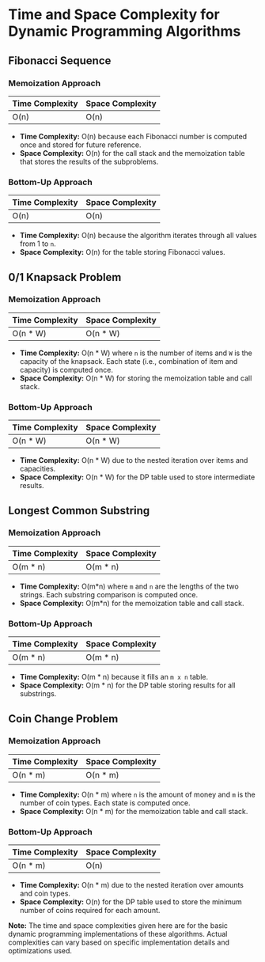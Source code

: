 # Time and Space Complexity for Dynamic Programming Algorithms

## Fibonacci Sequence

### Memoization Approach

| Time Complexity | Space Complexity |
|-----------------|------------------|
| O(n)            | O(n)             |

- **Time Complexity:** O(n) because each Fibonacci number is computed once and stored for future reference.
- **Space Complexity:** O(n) for the call stack and the memoization table that stores the results of the subproblems.

### Bottom-Up Approach

| Time Complexity | Space Complexity |
|-----------------|------------------|
| O(n)            | O(n)             |

- **Time Complexity:** O(n) because the algorithm iterates through all values from 1 to `n`.
- **Space Complexity:** O(n) for the table storing Fibonacci values.

## 0/1 Knapsack Problem

### Memoization Approach

| Time Complexity | Space Complexity |
|-----------------|------------------|
| O(n * W)           | O(n * W)            |

- **Time Complexity:** O(n * W) where `n` is the number of items and `W` is the capacity of the knapsack. Each state (i.e., combination of item and capacity) is computed once.
- **Space Complexity:** O(n * W) for storing the memoization table and call stack.

### Bottom-Up Approach

| Time Complexity | Space Complexity |
|-----------------|------------------|
| O(n * W)           | O(n * W)            |

- **Time Complexity:** O(n * W) due to the nested iteration over items and capacities.
- **Space Complexity:** O(n * W) for the DP table used to store intermediate results.

## Longest Common Substring

### Memoization Approach

| Time Complexity | Space Complexity |
|-----------------|------------------|
| O(m * n)           | O(m * n)            |

- **Time Complexity:** O(m*n) where `m` and `n` are the lengths of the two strings. Each substring comparison is computed once.
- **Space Complexity:** O(m*n) for the memoization table and call stack.

### Bottom-Up Approach

| Time Complexity | Space Complexity |
|-----------------|------------------|
| O(m * n)           | O(m * n)            |

- **Time Complexity:** O(m * n) because it fills an `m x n` table.
- **Space Complexity:** O(m * n) for the DP table storing results for all substrings.

## Coin Change Problem

### Memoization Approach

| Time Complexity | Space Complexity |
|-----------------|------------------|
| O(n * m)        | O(n * m)         |

- **Time Complexity:** O(n * m) where `n` is the amount of money and `m` is the number of coin types. Each state is computed once.
- **Space Complexity:** O(n * m) for the memoization table and call stack.

### Bottom-Up Approach

| Time Complexity | Space Complexity |
|-----------------|------------------|
| O(n * m)        | O(n)             |

- **Time Complexity:** O(n * m) due to the nested iteration over amounts and coin types.
- **Space Complexity:** O(n) for the DP table used to store the minimum number of coins required for each amount.

**Note:** The time and space complexities given here are for the basic dynamic programming implementations of these algorithms. Actual complexities can vary based on specific implementation details and optimizations used.
